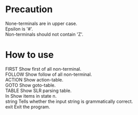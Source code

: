 # Precaution  
  None-terminals are in upper case.  
  Epsilon is '#'.  
  Non-terminals should not contain 'Z'.  
# How to use  
  FIRST Show first of all non-terminal.  
  FOLLOW Show follow of all non-terminal.  
  ACTION Show action-table.  
  GOTO Show goto-table.  
  TABLE Show SLR parsing table.  
  In Show items in state n.  
  string Tells whether the input string is grammatically correct.  
  exit Exit the program.  
